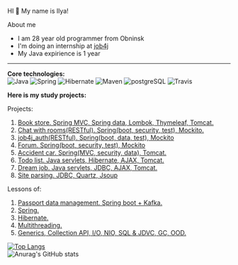 HI 👋 My name is Ilya!

  About me
  - I am 28 year old programmer from Obninsk
  - I'm doing an internship at [job4j](https://job4j.ru)
  - My Java expirience is 1 year

-------

<b>Core technologies:</b>
<br>
![Java](https://img.shields.io/badge/java-%3E%3D8-orange)
![Spring](https://img.shields.io/badge/spring-%3E%3D5.0-green)
![Hibernate](https://img.shields.io/badge/hibernate-%3E%3D5.0-yellow)
![Maven](https://img.shields.io/badge/maven-3-blue)
![postgreSQL](https://img.shields.io/badge/PostgreSQL-%3E%3D10-lightgrey)
![Travis](https://img.shields.io/badge/Travis-CI-critical)
  </br>

<b>Here is my study projects:</b>

Projects:
1. [Book store. Spring MVC, Spring data, Lombok, Thymeleaf, Tomcat.](https://github.com/shabelnikilya/book_store)
2. [Chat with rooms(RESTful). Spring(boot, security, test), Mockito.](https://github.com/shabelnikilya/job4j_chat)
3. [job4j_auth(RESTful). Spring(boot, data, test), Mockito](https://github.com/shabelnikilya/job4j_auth)
4. [Forum. Spring(boot, security, test), Mockito](https://github.com/shabelnikilya/job4j_forum)
5. [Accident car. Spring(MVC, security, data), Tomcat.](https://github.com/shabelnikilya/job4j_accident_car)
6. [Todo list. Java servlets, Hibernate, AJAX, Tomcat.](https://github.com/shabelnikilya/job4j_todo)
7. [Dream job. Java servlets, JDBC, AJAX, Tomcat.](https://github.com/shabelnikilya/job4j_dreamjob)
8. [Site parsing. JDBC, Quartz, Jsoup](https://github.com/shabelnikilya/job4j_grabber)

Lessons of:
1. [Passport data management. Spring boot + Kafka.](https://github.com/shabelnikilya/job4j_passport)
2. [Spring.](https://github.com/shabelnikilya/job4j_spring)
3. [Hibernate.](https://github.com/shabelnikilya/job4j_hibernate)
4. [Multithreading.](https://github.com/shabelnikilya/job4j_threads)
5. [Generics, Collection API, I/O, NIO, SQL & JDVC, GC, OOD.](https://github.com/shabelnikilya/jobj4_design)

 [![Top Langs](https://github-readme-stats.vercel.app/api/top-langs/?username=shabelnikilya&style=centerme&layout=compact)](https://github.com/shabelnikilya/github-readme-stats)
<br>![Anurag's GitHub stats](https://github-readme-stats.vercel.app/api?username=shabelnikilya&show_icons=true&theme=tokyonight)


